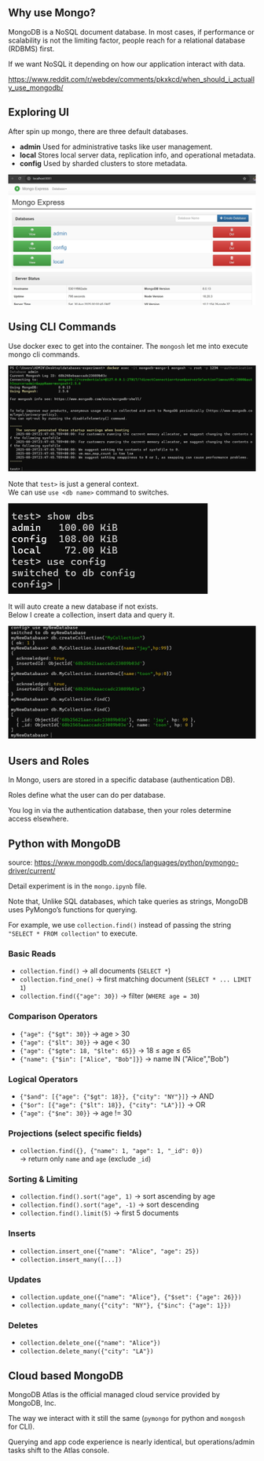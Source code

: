 ## Why use Mongo? 

MongoDB is a NoSQL document database. In most cases, if performance or scalability is not the limiting factor, people reach for a relational database (RDBMS) first.

If we want NoSQL it depending on how our application interact with data. 

https://www.reddit.com/r/webdev/comments/pkxkcd/when_should_i_actually_use_mongodb/

## Exploring UI
After spin up mongo, there are three default databases.
- **admin**  Used for administrative tasks like user management.  
- **local**  Stores local server data, replication info, and operational metadata.  
- **config**  Used by sharded clusters to store metadata.  

![](ui1.jpg)

## Using CLI Commands

Use docker exec to get into the container.
The `mongosh` let me into execute mongo cli commands.

![](cli1.jpg)

Note that `test>` is just a general context.  
We can use `use <db name>` command to switches.

![](cli2.jpg)

It will auto create a new database if not exists.  
Below I create a collection, insert data and query it.

![](cli3.jpg)

## Users and Roles

In Mongo, users are stored in a specific database (authentication DB).

Roles define what the user can do per database.

You log in via the authentication database, then your roles determine access elsewhere.


## Python with MongoDB

source: https://www.mongodb.com/docs/languages/python/pymongo-driver/current/

Detail experiment is in the `mongo.ipynb` file.

Note that, Unlike SQL databases, which take queries as strings, MongoDB uses PyMongo’s functions for querying.

For example, we use `collection.find()` instead of passing the string `"SELECT * FROM collection"` to execute.

### Basic Reads
- `collection.find()` → all documents (`SELECT *`)
- `collection.find_one()` → first matching document (`SELECT * ... LIMIT 1`)
- `collection.find({"age": 30})` → filter (`WHERE age = 30`)

### Comparison Operators
- `{"age": {"$gt": 30}}` → age > 30
- `{"age": {"$lt": 30}}` → age < 30
- `{"age": {"$gte": 18, "$lte": 65}}` → 18 ≤ age ≤ 65
- `{"name": {"$in": ["Alice", "Bob"]}}` → name IN ("Alice","Bob")

### Logical Operators
- `{"$and": [{"age": {"$gt": 18}}, {"city": "NY"}]}` → AND
- `{"$or": [{"age": {"$lt": 18}}, {"city": "LA"}]}` → OR
- `{"age": {"$ne": 30}}` → age != 30

### Projections (select specific fields)
- `collection.find({}, {"name": 1, "age": 1, "_id": 0})`  
  → return only `name` and `age` (exclude `_id`)

### Sorting & Limiting
- `collection.find().sort("age", 1)` → sort ascending by age  
- `collection.find().sort("age", -1)` → sort descending  
- `collection.find().limit(5)` → first 5 documents

### Inserts
- `collection.insert_one({"name": "Alice", "age": 25})`  
- `collection.insert_many([...])`

### Updates
- `collection.update_one({"name": "Alice"}, {"$set": {"age": 26}})`  
- `collection.update_many({"city": "NY"}, {"$inc": {"age": 1}})`

### Deletes
- `collection.delete_one({"name": "Alice"})`  
- `collection.delete_many({"city": "LA"})`

## Cloud based MongoDB

MongoDB Atlas is the official managed cloud service provided by MongoDB, Inc.

The way we interact with it still the same (`pymongo` for python and `mongosh` for CLI).

Querying and app code experience is nearly identical, but operations/admin tasks shift to the Atlas console.